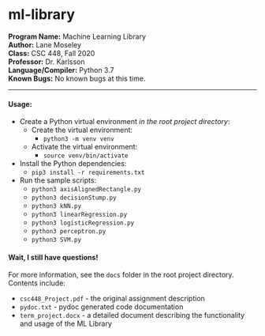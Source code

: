 # ml-library
**Program Name:** Machine Learning Library  
**Author:** Lane Moseley  
**Class:** CSC 448, Fall 2020  
**Professor:** Dr. Karlsson  
**Language/Compiler:** Python 3.7  
**Known Bugs:**  No known bugs at this time.  

---

#### Usage:
* Create a Python virtual environment *in the root project directory*:
    * Create the virtual environment:
        * ```python3 -m venv venv```
    * Activate the virtual environment:
        * ```source venv/bin/activate```  
* Install the Python dependencies:
    * ```pip3 install -r requirements.txt``` 
* Run the sample scripts:
    * ```python3 axisAlignedRectangle.py```
    * ```python3 decisionStump.py ```
    * ```python3 kNN.py```
    * ```python3 linearRegression.py```
    * ```python3 logisticRegression.py```
    * ```python3 perceptron.py```  
    * ```python3 SVM.py```
    
#### Wait, I still have questions!
For more information, see the ```docs``` folder in the root project directory.  
Contents include:
* ```csc448_Project.pdf``` - the original assignment description
* ```pydoc.txt``` - pydoc generated code documentation
* ```term_project.docx``` - a detailed document describing the functionality and usage of the ML Library

